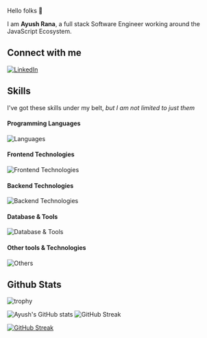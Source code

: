 Hello folks 👋

I am **Ayush Rana**, a full stack Software Engineer working around the JavaScript Ecosystem.

## Connect with me
  
[![LinkedIn](https://img.shields.io/badge/LinkedIn-0077B5?style=for-the-badge&logo=linkedin&logoColor=white)](https://linkedin.com/in/ayush-rana-725460135)


## Skills

I've got these skills under my belt, _but I am not limited to just them_ 

#### Programming Languages
![Languages](https://skillicons.dev/icons?i=js,ts,solidity,rust)

#### Frontend Technologies
![Frontend Technologies](https://skillicons.dev/icons?i=react,next,html,css,bootstrap,tailwind,scss,d3,redux,emotion,gatsby,regex,solid,jotai,zustand)

#### Backend Technologies
![Backend Technologies](https://skillicons.dev/icons?i=nodejs,express,graphql,jest)

#### Database & Tools
![Database & Tools](https://skillicons.dev/icons?i=postgres,mysql,mongodb,redis,prisma,vercel)

#### Other tools & Technologies
![Others](https://skillicons.dev/icons?i=aws,docker,git,github,gitlab,nginx,markdown,netlify,vercel,vscode,cloudflare,figma,regex,linux,firebase,babel,bash,ps)


## Github Stats
![trophy](https://github-profile-trophy.vercel.app/?username=ayushrana182&theme=onedark&column=8&margin-w=5&margin-h=5)

![Ayush's GitHub stats](https://github-readme-stats.vercel.app/api?username=ayushrana182&show_icons=true&theme=radical)
![GitHub Streak](https://streak-stats.demolab.com?user=ayushrana182&theme=radical)

[![GitHub Streak](https://streak-stats.demolab.com/?user=ayushrana182&theme=highcontrast)](https://git.io/streak-stats)

<!---
ayushrana182/ayushrana182 is a ✨ special ✨ repository because its `README.md` (this file) appears on your GitHub profile.
You can click the Preview link to take a look at your changes.
--->
